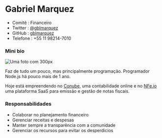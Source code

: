 # Gabriel Marquez

 * Comitê    : Financeiro
 * Twitter   : [@gblmarquez](https://twitter.com/gblmarquez)
 * GitHub    : [gblmarquez](https://github.com/gblmarquez)
 * Telefone  : +55 11 98214-7010

### Mini bio

![Uma foto com 300px](https://avatars1.githubusercontent.com/u/367279?v=3&s=460)

Faz de tudo um pouco, mas principalmente programação. Programador Node.js há pouco mais de 1 ano.

Hoje está empreendendo no [Conube](http://conube.com.br), uma contabilidade online e no [NFe.io](http://nfe.io) uma plataforma SaaS para emissão e gestão de notas fiscais.


### Responsabilidades

 * Colaborar no planejamento financeiro
 * Gerenciar receitas e despesas
 * Manter sempre a transparência com a comunidade
 * Gerenciar os recursos para evitar os desperdicios
 